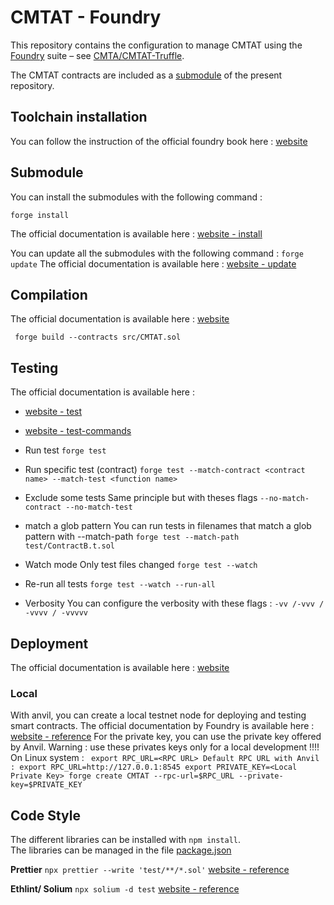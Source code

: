# CMTAT - Foundry

This repository contains the configuration to manage CMTAT using the
[Foundry](https://book.getfoundry.sh/) suite – see
[CMTA/CMTAT-Truffle](https://github.com/CMTA/CMTAT-Truffle).

The CMTAT contracts are included as a [submodule](CMTAT/) of the present repository.

## Toolchain installation
You can follow the instruction of the official foundry book here : [website](https://book.getfoundry.sh/getting-started/installation)

## Submodule
You can install the submodules with the following command :
```
forge install
```
The official documentation is available here : [website - install](https://book.getfoundry.sh/reference/forge/forge-install) 

You can update all the submodules with the following command :
`forge update`
The official documentation is available here : [website - update](https://book.getfoundry.sh/reference/forge/forge-update) 


## Compilation
The official documentation is available here : [website](https://book.getfoundry.sh/reference/forge/build-commands) 
```
 forge build --contracts src/CMTAT.sol
```

## Testing
The official documentation is available here : 
* [website - test](https://book.getfoundry.sh/forge/tests) 
* [website - test-commands](https://book.getfoundry.sh/reference/forge/test-commands) 


* Run test
`forge test`

* Run specific test (contract)
`forge test --match-contract <contract name> --match-test <function name>`

* Exclude some tests
Same principle but with theses flags
`--no-match-contract
--no-match-test`

* match a glob pattern
You can run tests in filenames that match a glob pattern with --match-path
`forge test --match-path test/ContractB.t.sol`

* Watch mode 
Only test files changed
`forge test --watch`

* Re-run all tests
`forge test --watch --run-all`

* Verbosity 
You can configure the verbosity with these flags :
`-vv /-vvv / -vvvv / -vvvvv`


## Deployment
The official documentation is available here : [website](https://book.getfoundry.sh/reference/forge/deploy-commands) 

### Local
With anvil, you can create a local testnet node for deploying and testing smart contracts.
The official documentation by Foundry is available here : [website - reference](https://book.getfoundry.sh/reference/anvil/)
For the private key, you can use the private key offered by Anvil.
Warning : use these privates keys only for a local development !!!!
On Linux system :
`
export RPC_URL=<RPC URL>
Default RPC URL with Anvil :
export RPC_URL=http://127.0.0.1:8545
export PRIVATE_KEY=<Local Private Key>
forge create CMTAT --rpc-url=$RPC_URL --private-key=$PRIVATE_KEY`

## Code Style
The different libraries can be installed with `npm install`.  
The libraries can be managed in the file [package.json](./package.json) 

**Prettier**
`npx prettier --write 'test/**/*.sol'`
[website - reference](https://github.com/prettier-solidity/prettier-plugin-solidity)

**Ethlint/ Solium**
`npx solium -d test`
[website - reference](https://github.com/duaraghav8/Ethlint)
